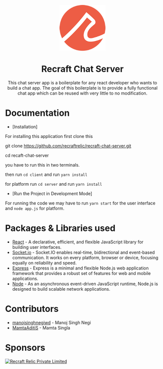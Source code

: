 [<p align="center"><img width="150" src="./icon.png"></p>](https://github.com/recraftrelic/recraft-chat-server/)

<h1 align="center">Recraft Chat Server</h1>

<p align="center">This chat server app is a boilerplate for any react developer who wants to build a chat app. The goal of this boilerplate is to provide a fully functional chat app which can be reused with very little to no modification.</p>

Documentation
=======

* [Installation]

For installing this application first clone this 

git clone https://github.com/recraftrelic/recraft-chat-server.git

cd recaft-chat-server 

you have to run this in two terminals.

then run `cd client` and run `yarn install`

for platform run `cd server` and run `yarn install`

 
* [Run the Project in Development Mode]

For running the code we may have to run `yarn start` for the user interface and  `node app.js` for platform.


Packages & Libraries used
=======

* [React](https://www.npmjs.com/package/react) - A declarative, efficient, and flexible JavaScript library for building user interfaces.
* [Socket.io](https://socket.io/#examples) - Socket.IO enables real-time, bidirectional and event-based communication.
It works on every platform, browser or device, focusing equally on reliability and speed.
* [Express](https://expressjs.com/) - Express is a minimal and flexible Node.js web application framework that provides a robust set of features for web and mobile applications.
* [Node](https://nodejs.org/en/about/) - As an asynchronous event-driven JavaScript runtime, Node.js is designed to build scalable network applications.


Contributors
=======
* [manojsinghnegiwd](https://github.com/manojsinghnegiwd) - Manoj Singh Negi
* [MamtaAditiS](https://github.com/MamtaAditiS) - Mamta Singla

Sponsors
=======
[<img src="http://www.recraftstudio.com/images/logo.png" alt="Recraft Relic Private Limited" width="50"/>](http://www.recraftrelic.com)
